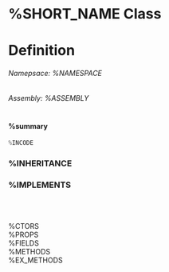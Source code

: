 <h1 class="member-title">
%SHORT_NAME Class
<h1>Definition</h1>
<h6 class="namespace">Namepsace: %NAMESPACE</h6>
<h6 class="namespace">Assembly: %ASSEMBLY</h6>
<h1>



#### %summary
```c#
%INCODE
```
### %INHERITANCE  
### %IMPLEMENTS

<br><br>

%CTORS  
%PROPS  
%FIELDS  
%METHODS  
%EX_METHODS  
